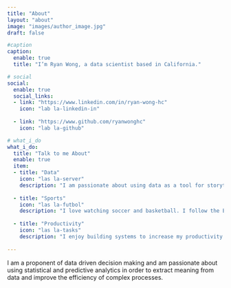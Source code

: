```yaml
---
title: "About"
layout: "about"
image: "images/author_image.jpg"
draft: false

#caption
caption:
  enable: true
  title: "I’m Ryan Wong, a data scientist based in California."

# social
social:
  enable: true
  social_links:
  - link: "https://www.linkedin.com/in/ryan-wong-hc"
    icon: "lab la-linkedin-in"
    
  - link: "https://www.github.com/ryanwonghc"
    icon: "lab la-github"

# what_i_do
what_i_do:
  title: "Talk to me About"
  enable: true
  item:
  - title: "Data"
    icon: "las la-server"
    description: "I am passionate about using data as a tool for storytelling and understanding the world we live in."
    
  - title: "Sports"
    icon: "las la-futbol"
    description: "I love watching soccer and basketball. I follow the English Premier League and the National Basketball Association."
    
  - title: "Productivity"
    icon: "las la-tasks"
    description: "I enjoy building systems to increase my productivity and hold myself accountable for my progress."
 
---
```

I am a proponent of data driven decision making and am passionate about using statistical and predictive analytics in order to extract meaning from data and improve the efficiency of complex processes.